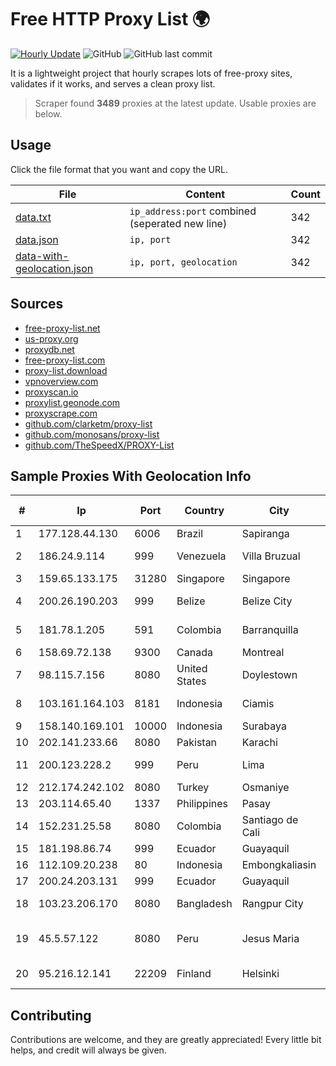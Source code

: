 
# Free HTTP Proxy List 🌍

[![Hourly Update](https://github.com/mertguvencli/http-proxy-list/actions/workflows/main.yml/badge.svg?branch=main)](https://github.com/mertguvencli/http-proxy-list/actions/workflows/main.yml)
![GitHub](https://img.shields.io/github/license/mertguvencli/http-proxy-list)
![GitHub last commit](https://img.shields.io/github/last-commit/mertguvencli/http-proxy-list)

It is a lightweight project that hourly scrapes lots of free-proxy sites, validates if it works, and serves a clean proxy list.


> Scraper found **3489** proxies at the latest update. Usable proxies are below.

## Usage

Click the file format that you want and copy the URL.


|File|Content|Count|
|----|-------|-----|
|[data.txt](https://raw.githubusercontent.com/mertguvencli/http-proxy-list/main/proxy-list/data.txt)|`ip_address:port` combined (seperated new line)|342|
|[data.json](https://raw.githubusercontent.com/mertguvencli/http-proxy-list/main/proxy-list/data.json)|`ip, port`|342|
|[data-with-geolocation.json](https://raw.githubusercontent.com/mertguvencli/http-proxy-list/main/proxy-list/data-with-geolocation.json)|`ip, port, geolocation`|342|

## Sources

* [free-proxy-list.net](https://free-proxy-list.net)
* [us-proxy.org](https://www.us-proxy.org)
* [proxydb.net](http://proxydb.net)
* [free-proxy-list.com](https://free-proxy-list.com/?page=&port=&type%5B%5D=http&type%5B%5D=https&up_time=0&search=Search)
* [proxy-list.download](https://www.proxy-list.download/HTTP)
* [vpnoverview.com](https://vpnoverview.com/privacy/anonymous-browsing/free-proxy-servers)
* [proxyscan.io](https://www.proxyscan.io)
* [proxylist.geonode.com](https://proxylist.geonode.com/api/proxy-list?limit=300&page=1&sort_by=lastChecked&sort_type=desc&protocols=http,https)
* [proxyscrape.com](https://api.proxyscrape.com/v2/?request=displayproxies&protocol=http&timeout=10000&country=all&ssl=all&anonymity=all)
* [github.com/clarketm/proxy-list](https://raw.githubusercontent.com/clarketm/proxy-list/master/proxy-list-raw.txt)
* [github.com/monosans/proxy-list](https://raw.githubusercontent.com/monosans/proxy-list/main/proxies/http.txt)
* [github.com/TheSpeedX/PROXY-List](https://raw.githubusercontent.com/TheSpeedX/PROXY-List/master/http.txt)


## Sample Proxies With Geolocation Info

|#|Ip|Port|Country|City|Internet Service Provider|
|-|--|----|-------|----|-------------------------|
|1|177.128.44.130|6006|Brazil|Sapiranga|FLY & LVT|
|2|186.24.9.114|999|Venezuela|Villa Bruzual|TELEFONICA VENEZOLANA, C.A.|
|3|159.65.133.175|31280|Singapore|Singapore|DigitalOcean, LLC|
|4|200.26.190.203|999|Belize|Belize City|TELERY NETWORKS, S.R.L|
|5|181.78.1.205|591|Colombia|Barranquilla|IFX Networks Argentina S.R.L|
|6|158.69.72.138|9300|Canada|Montreal|OVH SAS|
|7|98.115.7.156|8080|United States|Doylestown|Verizon Business|
|8|103.161.164.103|8181|Indonesia|Ciamis|PT Galuh Multidata Solution|
|9|158.140.169.101|10000|Indonesia|Surabaya|MYREPUBLIC|
|10|202.141.233.66|8080|Pakistan|Karachi|Multinet Broadband|
|11|200.123.228.2|999|Peru|Lima|Cable Selva Central S.A.C.|
|12|212.174.242.102|8080|Turkey|Osmaniye|TurkTelecom|
|13|203.114.65.40|1337|Philippines|Pasay|W Network Inc.|
|14|152.231.25.58|8080|Colombia|Santiago de Cali|Colombiatel Telecomunicaciones|
|15|181.198.86.74|999|Ecuador|Guayaquil|Telconet S.A|
|16|112.109.20.238|80|Indonesia|Embongkaliasin|DATAUTAMANET|
|17|200.24.203.131|999|Ecuador|Guayaquil|Otecel S.A|
|18|103.23.206.170|8080|Bangladesh|Rangpur City|Mizanur Rahman t/a Maya Cyber World|
|19|45.5.57.122|8080|Peru|Jesus Maria|Satelital Telecomunicaciones S.A.C|
|20|95.216.12.141|22209|Finland|Helsinki|Hetzner Online GmbH|



## Contributing

Contributions are welcome, and they are greatly appreciated! Every
little bit helps, and credit will always be given.

